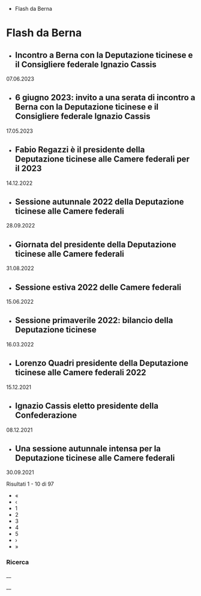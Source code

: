   * Flash da Berna

# Flash da Berna

  * ## Incontro a Berna con la Deputazione ticinese e il Consigliere federale Ignazio Cassis

07.06.2023

  * ## 6 giugno 2023: invito a una serata di incontro a Berna con la Deputazione ticinese e il Consigliere federale Ignazio Cassis

17.05.2023

  * ## Fabio Regazzi è il presidente della Deputazione ticinese alle Camere federali per il 2023

14.12.2022

  * ## Sessione autunnale 2022 della Deputazione ticinese alle Camere federali

28.09.2022

  * ## Giornata del presidente della Deputazione ticinese alle Camere federali

31.08.2022

  * ## Sessione estiva 2022 delle Camere federali

15.06.2022

  * ## Sessione primaverile 2022: bilancio della Deputazione ticinese

16.03.2022

  * ## Lorenzo Quadri presidente della Deputazione ticinese alle Camere federali 2022

15.12.2021

  * ## Ignazio Cassis eletto presidente della Confederazione

08.12.2021

  * ## Una sessione autunnale intensa per la Deputazione ticinese alle Camere federali

30.09.2021

Risultati 1 - 10 di 97

  * «
  * ‹
  * 1
  * 2
  * 3
  * 4
  * 5
  * ›
  * »

### Ricerca

__

__

